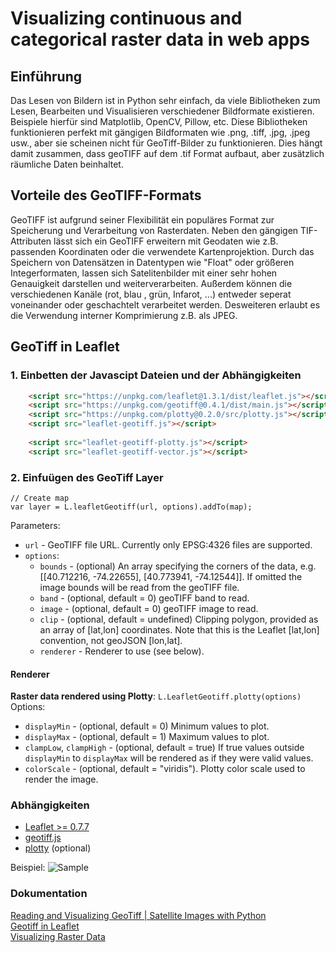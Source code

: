 # Visualizing continuous and categorical raster data in web apps

## Einführung
Das Lesen von Bildern ist in Python sehr einfach, da viele Bibliotheken zum Lesen, Bearbeiten und Visualisieren verschiedener Bildformate existieren. Beispiele hierfür sind Matplotlib, OpenCV, Pillow, etc. 
Diese Bibliotheken funktionieren perfekt mit gängigen Bildformaten wie .png, .tiff, .jpg, .jpeg usw., aber sie scheinen nicht für GeoTiff-Bilder zu funktionieren. Dies hängt damit zusammen, dass geoTIFF auf dem .tif Format aufbaut, aber zusätzlich räumliche Daten beinhaltet.

## Vorteile des GeoTIFF-Formats
GeoTIFF ist aufgrund seiner Flexibilität ein populäres Format zur Speicherung und Verarbeitung von Rasterdaten. Neben den gängigen TIF-Attributen lässt sich ein GeoTIFF erweitern mit Geodaten wie z.B. passenden Koordinaten oder die verwendete Kartenprojektion. Durch das Speichern von Datensätzen in Datentypen wie "Float" oder größeren Integerformaten, lassen sich Satelitenbilder mit einer sehr hohen Genauigkeit darstellen und weiterverarbeiten. Außerdem können die verschiedenen Kanäle (rot, blau , grün, Infarot, ...) entweder seperat voneinander oder geschachtelt verarbeitet werden. Desweiteren erlaubt es die Verwendung interner Komprimierung z.B. als JPEG.

## GeoTiff in Leaflet 


### 1. Einbetten der Javascipt Dateien und der Abhängigkeiten
```html
    <script src="https://unpkg.com/leaflet@1.3.1/dist/leaflet.js"></script>
    <script src="https://unpkg.com/geotiff@0.4.1/dist/main.js"></script>
    <script src="https://unpkg.com/plotty@0.2.0/src/plotty.js"></script>
    <script src="leaflet-geotiff.js"></script>
    
    <script src="leaflet-geotiff-plotty.js"></script>
    <script src="leaflet-geotiff-vector.js"></script>
```

### 2. Einfuügen des GeoTiff Layer
```
// Create map
var layer = L.leafletGeotiff(url, options).addTo(map);
```

Parameters:
  * `url` - GeoTIFF file URL.  Currently only EPSG:4326 files are supported.
  * `options`:
    * `bounds` - (optional) An array specifying the corners of the data, e.g. [[40.712216, -74.22655], [40.773941, -74.12544]].  If omitted the image bounds will be read from the geoTIFF file.
    * `band` - (optional, default = 0) geoTIFF band to read.
    * `image` - (optional, default = 0) geoTIFF image to read.
    * `clip` - (optional, default = undefined) Clipping polygon, provided as an array of [lat,lon] coordinates.  Note that this is the Leaflet [lat,lon] convention, not geoJSON [lon,lat].
    * `renderer` - Renderer to use (see below).

#### Renderer

**Raster data rendered using Plotty**: `L.LeafletGeotiff.plotty(options)`
Options:
- `displayMin` - (optional, default = 0) Minimum values to plot.
- `displayMax` - (optional, default = 1) Maximum values to plot.
- `clampLow`, `clampHigh` - (optional, default = true) If true values outside `displayMin` to `displayMax` will be rendered as if they were valid values.
- `colorScale` - (optional, default = "viridis").  Plotty color scale used to render the image.

### Abhängigkeiten

  * [Leaflet >= 0.7.7](http://leafletjs.com)
* [geotiff.js](https://github.com/constantinius/geotiff.js)
* [plotty](https://github.com/santilland/plotty) (optional)

Beispiel:
![Sample](https://stuartmatthews.github.io/leaflet-geotiff/example.png)

### Dokumentation
[Reading and Visualizing GeoTiff | Satellite Images with Python](https://towardsdatascience.com/reading-and-visualizing-geotiff-images-with-python-8dcca7a74510)
<br>
[Geotiff in Leaflet](https://github.com/stuartmatthews/leaflet-geotiff)
<br>
[Visualizing Raster Data](https://eox.at/2016/02/visualizing-raster-data/)

